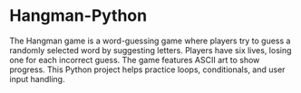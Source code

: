# Hangman-Python
The Hangman game is a word-guessing game where players try to guess a randomly selected word by suggesting letters. Players have six lives, losing one for each incorrect guess. The game features ASCII art to show progress. This Python project helps practice loops, conditionals, and user input handling.
